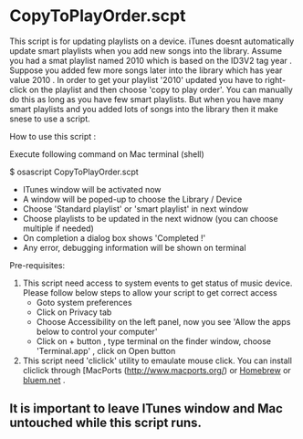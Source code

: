 # CopyToPlayOrder.scpt

This script is for updating  playlists on a device. iTunes doesnt automatically update smart playlists when you add new songs into the library.
Assume you had a smat playlist named 2010 which is based on the ID3V2 tag year . Suppose you added few more songs later into the library which has year value 2010 . In order to get your playlist '2010' updated you have to right-click on the playlist and then choose 'copy to play order'.
You can manually do this as long as you have few smart playlists. But when you have many smart playlists and you added lots of songs into the library then it make snese to use a script.

How to use this script :

Execute following command on Mac terminal (shell)

$ osascript CopyToPlayOrder.scpt 
- ITunes window will be activated now 
- A window will be poped-up to choose the Library / Device
- Choose 'Standard playlist' or 'smart playlist' in next window
- Choose playlists to be updated in the next widnow (you can choose multiple if needed)
- On completion a dialog box shows 'Completed !'
- Any error, debugging information will be shown on terminal

Pre-requisites:
1. This script need access to system events to get status of music device. Please follow below steps to allow your script to get correct access
   * Goto system preferences
   * Click on Privacy tab
   * Choose Accessibility on the left panel, now you see 'Allow the apps below to control your computer'
   * Click on + button , type terminal on the finder window, choose 'Terminal.app' , click on Open button
1. This script need 'cliclick' utility to emaulate mouse click. You can install cliclick through [MacPorts (http://www.macports.org/)  or [Homebrew](http://brew.sh/) or [bluem.net](https://www.bluem.net/en/projects/cliclick/) .

## It is important to leave ITunes window and Mac untouched while this script runs. 
